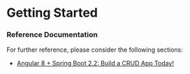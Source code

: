 # Getting Started

### Reference Documentation
For further reference, please consider the following sections:

* [Angular 8 + Spring Boot 2.2: Build a CRUD App Today!](https://developer.okta.com/blog/2019/05/13/angular-8-spring-boot-2)
